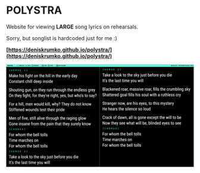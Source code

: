 # POLYSTRA
Website for viewing **LARGE** song lyrics on rehearsals.

Sorry, but songlist is hardcoded just for me :)

**[https://deniskrumko.github.io/polystra/](https://deniskrumko.github.io/polystra/)**


![](https://raw.githubusercontent.com/deniskrumko/polystra/master/icons/preview.png)
